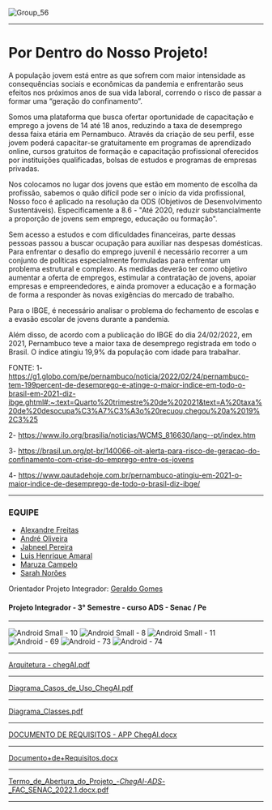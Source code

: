 ![Group_56](https://user-images.githubusercontent.com/95599130/165654245-c26f404c-28bc-4a0d-b55b-cd19452d54f0.png)


__________________________________________________________
# Por Dentro do Nosso Projeto!

A população jovem está entre as que sofrem com maior intensidade as consequências sociais e econômicas da pandemia e enfrentarão seus efeitos nos próximos anos de sua vida laboral, correndo o risco de passar a formar uma “geração do confinamento”.

Somos uma plataforma que busca ofertar oportunidade de capacitação e emprego a jovens de 14 até 18 anos, reduzindo a taxa de desemprego dessa faixa etária em Pernambuco. Através da criação de seu perfil, esse jovem poderá capacitar-se gratuitamente em programas de aprendizado online, cursos gratuitos de formação e capacitação profissional oferecidos por instituições qualificadas, bolsas de estudos e programas de empresas privadas. 

Nos colocamos no lugar dos jovens que estão em momento de escolha da profissão, sabemos o quão difícil pode ser o início da vida profissional,
Nosso foco é aplicado na resolução da ODS (Objetivos de Desenvolvimento Sustentáveis).  Especificamente a 8.6 - "Até 2020, reduzir substancialmente a proporção de jovens sem emprego, educação ou formação".

Sem acesso a estudos e com dificuldades financeiras, parte dessas pessoas passou a buscar ocupação para auxiliar nas despesas domésticas. 
Para enfrentar o desafio do emprego juvenil é necessário recorrer a um conjunto de políticas especialmente formuladas para enfrentar um problema estrutural e complexo. 
As medidas deverão ter como objetivo aumentar a oferta de empregos, estimular a contratação de jovens, apoiar empresas e empreendedores, e ainda promover a educação e a formação de forma a responder às novas exigências do mercado de trabalho.

Para o IBGE, é necessário analisar o problema do fechamento de escolas e a evasão escolar de jovens durante a pandemia.

Além disso, de acordo com a publicação do IBGE do dia 24/02/2022, em 2021, Pernambuco teve a maior taxa de desemprego registrada em todo o Brasil. O índice atingiu 19,9% da população com idade para trabalhar.

FONTE:
1-https://g1.globo.com/pe/pernambuco/noticia/2022/02/24/pernambuco-tem-199percent-de-desemprego-e-atinge-o-maior-indice-em-todo-o-brasil-em-2021-diz-ibge.ghtml#:~:text=Quarto%20trimestre%20de%202021&text=A%20taxa%20de%20desocupa%C3%A7%C3%A3o%20recuou,chegou%20a%2019%2C3%25

2- https://www.ilo.org/brasilia/noticias/WCMS_816630/lang--pt/index.htm

3- https://brasil.un.org/pt-br/140066-oit-alerta-para-risco-de-geracao-do-confinamento-com-crise-do-emprego-entre-os-jovens

4- https://www.pautadehoje.com.br/pernambuco-atingiu-em-2021-o-maior-indice-de-desemprego-de-todo-o-brasil-diz-ibge/

________________________________________________________

### EQUIPE 
* [Alexandre Freitas]() 
* [André Oliveira](https://www.linkedin.com/in/andre-cezar-oliveira/) 
* [Jabneel Pereira](https://www.linkedin.com/in/jabneelpereira/)
* [Luis Henrique Amaral](https://www.linkedin.com/in/luish-melo/) 
* [Maruza Campelo](https://www.linkedin.com/in/maruza-martins-3738321a3/) 
* [Sarah Norões](https://www.linkedin.com/in/sarahnoroes/)

Orientador Projeto Integrador: [Geraldo Gomes](https://www.linkedin.com/in/geraldogomes/)

#### Projeto Integrador - 3° Semestre - curso ADS - Senac / Pe

__________________________________________________________




![Android Small - 10](https://user-images.githubusercontent.com/95599130/168392952-9746ecdb-e978-4054-be03-08b96164d002.png) ![Android Small - 8](https://user-images.githubusercontent.com/95599130/168392958-2ac6b534-9f04-4167-af39-60c05eed3069.png) ![Android Small - 11](https://user-images.githubusercontent.com/95599130/168392966-7bbd4819-d614-4b84-9143-a2a62d453f21.png) ![Android - 69](https://user-images.githubusercontent.com/95599130/168393003-e2f88f1d-cd63-43e9-a5dd-745106589f30.png) ![Android - 73](https://user-images.githubusercontent.com/95599130/168393015-438300d1-3aee-460e-970c-7c2bdbf36b6d.png)
![Android - 74](https://user-images.githubusercontent.com/95599130/168393028-3e4a1dee-a6de-42b6-b686-6f76dd7afdd1.png)



___________________________________________________________

[Arquitetura - chegAI.pdf](https://github.com/oandreoliveira/ChegAI/blob/main/Documentacoes/Arquitetura%20-%20chegAI.pdf)
___________________________________________________________
[Diagrama_Casos_de_Uso_ChegAI.pdf](https://github.com/oandreoliveira/ChegAI/blob/main/Documentacoes/Diagrama_Casos_de_Uso_ChegAI.pdf)
___________________________________________________________
[Diagrama_Classes.pdf](https://github.com/oandreoliveira/ChegAI/blob/main/Documentacoes/Diagrama_Classes.pdf)
___________________________________________________________
[DOCUMENTO DE REQUISITOS - APP ChegAI.docx](https://github.com/oandreoliveira/ChegAI/blob/main/Documentacoes/DOCUMENTO%20DE%20REQUISITOS%20-%20APP%20ChegAI.docx)
___________________________________________________________
[Documento+de+Requisitos.docx](https://github.com/oandreoliveira/ChegAI/blob/main/Documentacoes/Documento%2Bde%2BRequisitos.docx)
___________________________________________________________
[Termo_de_Abertura_do_Projeto_-_ChegAI_-_ADS_-_FAC_SENAC_2022.1.docx.pdf](https://github.com/oandreoliveira/ChegAI/blob/main/Documentacoes/Termo_de_Abertura_do_Projeto_-_ChegAI_-_ADS_-_FAC_SENAC_2022.1.docx.pdf)

___________________________________________________________